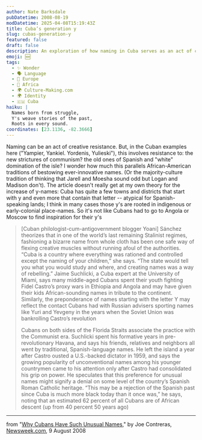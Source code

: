 ```yaml
---
author: Nate Barksdale
pubDatetime: 2008-08-19
modDatetime: 2025-04-08T15:19:43Z
title: Cuba’s generation y
slug: cubas-generation-y
featured: false
draft: false
description: An exploration of how naming in Cuba serves as an act of creative resistance against political and cultural constraints.
emoji: 🆕
tags:
  - ✨ Wonder
  - 🗣️ Language
  - 🍷 Europe
  - 🦁 Africa
  - 🌍 Culture-Making.com
  - 🌍 Identity
  - 🇨🇺 Cuba
haiku: |
  Names born from struggle,  
  Y's weave stories of the past,  
  Roots in every sound.
coordinates: [23.1136, -82.3666]
---
```


Naming can be an act of creative resistance. But, in the Cuban examples here ("Yampier, Yankiel. Yordenis, Yulieski"), this involves resistance to: the new strictures of communism? the old ones of Spanish and "white" domination of the isle? I wonder how much this parallels African-American traditions of bestowing ever-innovative names. (Or the majority-culture tradition of thinking that Jarell and Moesha sound odd but Logan and Madison don't). The article doesn't really get at my own theory for the increase of y-names: Cuba has quite a few towns and districts that start with y and even more that contain that letter -- atypical for Spanish-speaking lands; I think in many cases those y's are rooted in indigenous or early-colonial place-names. So it's not like Cubans had to go to Angola or Moscow to find inspiration for their y's

> [Cuban philologist-cum-antigovernment blogger Yoani] Sánchez theorizes that in one of the world’s last remaining Stalinist regimes, fashioning a bizarre name from whole cloth has been one safe way of flexing creative muscles without running afoul of the authorities. “Cuba is a country where everything was rationed and controlled except the naming of your children,” she says. “The state would tell you what you would study and where, and creating names was a way of rebelling.” Jaime Suchlicki, a Cuba expert at the University of Miami, says many middle-aged Cubans spent their youth fighting Fidel Castro’s proxy wars in Ethiopia and Angola and may have given their kids African-sounding names in tribute to the continent. Similarly, the preponderance of names starting with the letter Y may reflect the contact Cubans had with Russian advisers sporting names like Yuri and Yevgeny in the years when the Soviet Union was bankrolling Castro’s revolution
>
> Cubans on both sides of the Florida Straits associate the practice with the Communist era. Suchlicki spent his formative years in pre-revolutionary Havana, and says his friends, relatives and neighbors all went by traditional, Spanish-language names. He left the island a year after Castro ousted a U.S.-backed dictator in 1959, and says the growing popularity of unconventional names among his younger countrymen came to his attention only after Castro had consolidated his grip on power. He speculates that this preference for unusual names might signify a denial on some level of the country’s Spanish Roman Catholic heritage. “This may be a rejection of the Spanish past since Cuba is much more black today than it once was,” he says, noting that an estimated 62 percent of all Cubans are of African descent (up from 40 percent 50 years ago)

---

from "[Why Cubans Have Such Unusual Names](http://web.archive.org/web/20100217102419/http://www.newsweek.com:80/id/151672)," by Joe Contreras, [Newsweek.com](http://web.archive.org/web/20100217102419/http://www.newsweek.com:80/id/151672), 9 August 2008
